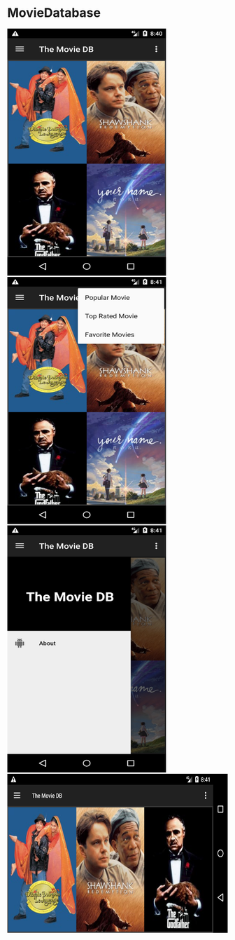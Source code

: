 # MovieDatabase


<img src="/screenshot/0.png" width="363" height="564"><img src="/screenshot/2.png" width="363" height="564"><img src="/screenshot/3.png" width="363" height="564"><img src="/screenshot/1.png" width="564" height="363">
